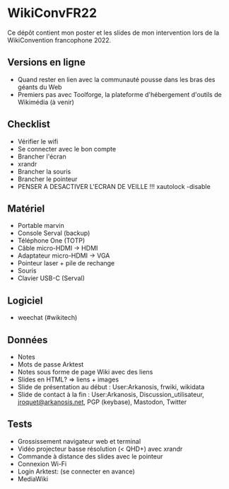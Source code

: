 # WikiConvFR22

Ce dépôt contient mon poster et les slides de mon intervention lors de la WikiConvention francophone 2022.

## Versions en ligne

* Quand rester en lien avec la communauté pousse dans les bras des géants du Web
* Premiers pas avec Toolforge, la plateforme d'hébergement d'outils de Wikimédia (à venir)

## Checklist
- Vérifier le wifi
- Se connecter avec le bon compte
- Brancher l'écran
- xrandr
- Brancher la souris
- Brancher le pointeur
- PENSER A DESACTIVER L'ECRAN DE VEILLE !!! xautolock -disable

## Matériel
* Portable marvin
* Console Serval (backup)
* Téléphone One (TOTP)
* Câble micro-HDMI → HDMI
* Adaptateur micro-HDMI → VGA
* Pointeur laser + pile de rechange
* Souris
* Clavier USB-C (Serval)

## Logiciel
* weechat (#wikitech)

## Données
* Notes
* Mots de passe Arktest
* Notes sous forme de page Wiki avec des liens
* Slides en HTML? ⇒ liens + images
* Slide de présentation au début : User:Arkanosis, frwiki, wikidata
* Slide de contact à la fin : User:Arkanosis, Discussion_utilisateur, jroquet@arkanosis.net, PGP (keybase), Mastodon, Twitter

## Tests
* Grossissement navigateur web et terminal
* Vidéo projecteur basse résolution (< QHD+) avec xrandr
* Commande à distance des slides avec le pointeur
* Connexion Wi-Fi
* Login Arktest: (se connecter en avance)
 * MediaWiki
